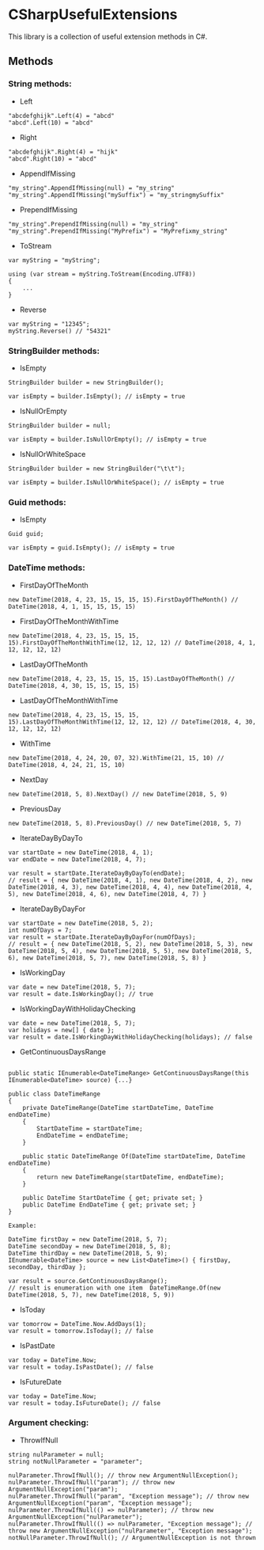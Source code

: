 # CSharpUsefulExtensions
This library is a collection of useful extension methods in C#.

## Methods

### String methods:
* Left
```
"abcdefghijk".Left(4) = "abcd"
"abcd".Left(10) = "abcd"
```

* Right
```
"abcdefghijk".Right(4) = "hijk"
"abcd".Right(10) = "abcd"
```

* AppendIfMissing
```
"my_string".AppendIfMissing(null) = "my_string"
"my_string".AppendIfMissing("mySuffix") = "my_stringmySuffix"
```

* PrependIfMissing
```
"my_string".PrependIfMissing(null) = "my_string"
"my_string".PrependIfMissing("MyPrefix") = "MyPrefixmy_string"
```

* ToStream
```
var myString = "myString";

using (var stream = myString.ToStream(Encoding.UTF8))
{
    ...
}
```

* Reverse
```
var myString = "12345";
myString.Reverse() // "54321"
```

### StringBuilder methods:
* IsEmpty
```
StringBuilder builder = new StringBuilder();

var isEmpty = builder.IsEmpty(); // isEmpty = true
```

* IsNullOrEmpty
```
StringBuilder builder = null;

var isEmpty = builder.IsNullOrEmpty(); // isEmpty = true
```

* IsNullOrWhiteSpace
```
StringBuilder builder = new StringBuilder("\t\t");

var isEmpty = builder.IsNullOrWhiteSpace(); // isEmpty = true
```

### Guid methods:
* IsEmpty
```
Guid guid;

var isEmpty = guid.IsEmpty(); // isEmpty = true
```

### DateTime methods:
* FirstDayOfTheMonth
```
new DateTime(2018, 4, 23, 15, 15, 15, 15).FirstDayOfTheMonth() // DateTime(2018, 4, 1, 15, 15, 15, 15)
```

* FirstDayOfTheMonthWithTime
```
new DateTime(2018, 4, 23, 15, 15, 15, 15).FirstDayOfTheMonthWithTime(12, 12, 12, 12) // DateTime(2018, 4, 1, 12, 12, 12, 12)
```

* LastDayOfTheMonth
```
new DateTime(2018, 4, 23, 15, 15, 15, 15).LastDayOfTheMonth() // DateTime(2018, 4, 30, 15, 15, 15, 15)
```

* LastDayOfTheMonthWithTime
```
new DateTime(2018, 4, 23, 15, 15, 15, 15).LastDayOfTheMonthWithTime(12, 12, 12, 12) // DateTime(2018, 4, 30, 12, 12, 12, 12)
```

* WithTime
```
new DateTime(2018, 4, 24, 20, 07, 32).WithTime(21, 15, 10) // DateTime(2018, 4, 24, 21, 15, 10)
```

* NextDay
```
new DateTime(2018, 5, 8).NextDay() // new DateTime(2018, 5, 9)
```

* PreviousDay
```
new DateTime(2018, 5, 8).PreviousDay() // new DateTime(2018, 5, 7)
```

* IterateDayByDayTo
```
var startDate = new DateTime(2018, 4, 1);
var endDate = new DateTime(2018, 4, 7);

var result = startDate.IterateDayByDayTo(endDate);
// result = { new DateTime(2018, 4, 1), new DateTime(2018, 4, 2), new DateTime(2018, 4, 3), new DateTime(2018, 4, 4), new DateTime(2018, 4, 5), new DateTime(2018, 4, 6), new DateTime(2018, 4, 7) }
```

* IterateDayByDayFor
```
var startDate = new DateTime(2018, 5, 2);
int numOfDays = 7;
var result = startDate.IterateDayByDayFor(numOfDays);
// result = { new DateTime(2018, 5, 2), new DateTime(2018, 5, 3), new DateTime(2018, 5, 4), new DateTime(2018, 5, 5), new DateTime(2018, 5, 6), new DateTime(2018, 5, 7), new DateTime(2018, 5, 8) }
```

* IsWorkingDay
```
var date = new DateTime(2018, 5, 7);
var result = date.IsWorkingDay(); // true
```

* IsWorkingDayWithHolidayChecking
```
var date = new DateTime(2018, 5, 7);
var holidays = new[] { date };
var result = date.IsWorkingDayWithHolidayChecking(holidays); // false
```

* GetContinuousDaysRange
```

public static IEnumerable<DateTimeRange> GetContinuousDaysRange(this IEnumerable<DateTime> source) {...}

public class DateTimeRange
{
    private DateTimeRange(DateTime startDateTime, DateTime endDateTime)
    {
        StartDateTime = startDateTime;
        EndDateTime = endDateTime;
    }

    public static DateTimeRange Of(DateTime startDateTime, DateTime endDateTime)
    {
        return new DateTimeRange(startDateTime, endDateTime);
    }

    public DateTime StartDateTime { get; private set; }
    public DateTime EndDateTime { get; private set; }
}

Example:

DateTime firstDay = new DateTime(2018, 5, 7);
DateTime secondDay = new DateTime(2018, 5, 8);
DateTime thirdDay = new DateTime(2018, 5, 9);
IEnumerable<DateTime> source = new List<DateTime>() { firstDay, secondDay, thirdDay };

var result = source.GetContinuousDaysRange(); 
// result is enumeration with one item  DateTimeRange.Of(new DateTime(2018, 5, 7), new DateTime(2018, 5, 9))
```
* IsToday
```
var tomorrow = DateTime.Now.AddDays(1);
var result = tomorrow.IsToday(); // false
```

* IsPastDate
```
var today = DateTime.Now;
var result = today.IsPastDate(); // false
```

* IsFutureDate
```
var today = DateTime.Now;
var result = today.IsFutureDate(); // false
```

### Argument checking:

* ThrowIfNull
```
string nulParameter = null;
string notNullParameter = "parameter";

nulParameter.ThrowIfNull(); // throw new ArgumentNullException();
nulParameter.ThrowIfNull("param"); // throw new ArgumentNullException("param");
nulParameter.ThrowIfNull("param", "Exception message"); // throw new ArgumentNullException("param", "Exception message");
nulParameter.ThrowIfNull(() => nulParameter); // throw new ArgumentNullException("nulParameter");
nulParameter.ThrowIfNull(() => nulParameter, "Exception message"); // throw new ArgumentNullException("nulParameter", "Exception message");
notNullParameter.ThrowIfNull(); // ArgumentNullException is not thrown
```
